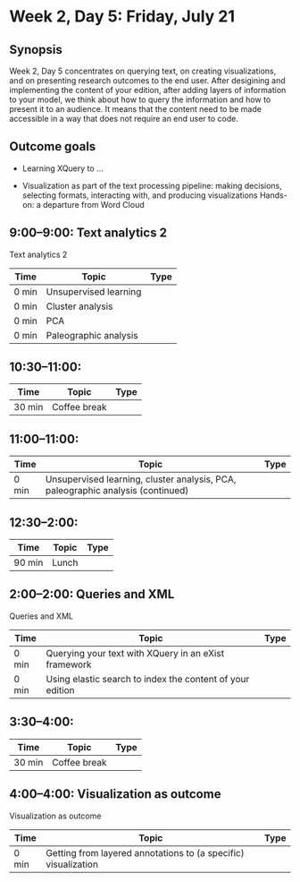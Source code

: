 # Week 2, Day 5: Friday, July 21

## Synopsis

Week 2, Day 5 concentrates on querying text, on creating visualizations, and on presenting research outcomes to the end user. After desigining and implementing the content of your edition, after adding layers of information to your model, we think about how to query the information and how to present it to an audience. It means that the content need to be made accessible in a way that does not require an end user to code.

## Outcome goals

* Learning XQuery to ...

* Visualization as part of the text processing pipeline: making decisions, selecting formats, interacting with, and producing visualizations Hands-on: a departure from Word Cloud

## 9:00–9:00: Text analytics 2

Text analytics 2

Time | Topic | Type
---- | ---- | ---- 
0 min | Unsupervised learning | 
0 min | Cluster analysis | 
0 min | PCA | 
0 min | Paleographic analysis | 

## 10:30–11:00: 

Time | Topic | Type
---- | ---- | ---- 
30 min | Coffee break | 

## 11:00–11:00: 

Time | Topic | Type
---- | ---- | ---- 
0 min | Unsupervised learning, cluster analysis, PCA, paleographic analysis (continued) | 

## 12:30–2:00: 

Time | Topic | Type
---- | ---- | ---- 
90 min | Lunch | 

## 2:00–2:00: Queries and XML

Queries and XML

Time | Topic | Type
---- | ---- | ---- 
0 min | Querying your text with XQuery in an eXist framework | 
0 min | Using elastic search to index the content of your edition | 

## 3:30–4:00: 

Time | Topic | Type
---- | ---- | ---- 
30 min | Coffee break | 

## 4:00–4:00: Visualization as outcome

Visualization as outcome

Time | Topic | Type
---- | ---- | ---- 
0 min | Getting from layered annotations to (a specific) visualization | 

